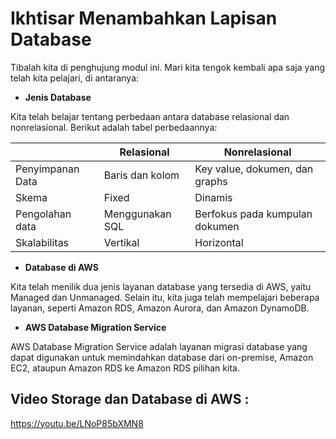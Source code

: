 # Ikhtisar Menambahkan Lapisan Database
Tibalah kita di penghujung modul ini. Mari kita tengok kembali apa saja yang telah kita pelajari, di antaranya:

- **Jenis Database**
    
Kita telah belajar tentang perbedaan antara database relasional dan nonrelasional. Berikut adalah tabel perbedaannya:


|                                | Relasional                     | Nonrelasional                                                       |
|--------------------------------|--------------------------------|---------------------------------------------------------------------|
|Penyimpanan Data                | Baris dan kolom                | Key value, dokumen, dan graphs                                      |
|Skema                           | Fixed                          | Dinamis                                                             |
|Pengolahan data                 | Menggunakan SQL                | Berfokus pada kumpulan dokumen                                      | 
|Skalabilitas                    | Vertikal                       | Horizontal                                                          |


- **Database di AWS**

Kita telah menilik dua jenis layanan database yang tersedia di AWS, yaitu Managed dan Unmanaged. Selain itu, kita juga telah mempelajari beberapa layanan, seperti Amazon RDS, Amazon Aurora, dan Amazon DynamoDB.


- **AWS Database Migration Service**

AWS Database Migration Service adalah layanan migrasi database yang dapat digunakan untuk memindahkan database dari on-premise, Amazon EC2, ataupun Amazon RDS ke Amazon RDS pilihan kita.


## Video Storage dan Database di AWS :
https://youtu.be/LNoP85bXMN8